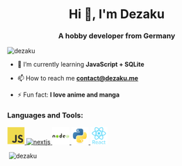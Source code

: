 <h1 align="center">Hi 👋, I'm Dezaku</h1>
<h3 align="center">A hobby developer from Germany</h3>

<p align="left"> <img src="https://komarev.com/ghpvc/?username=dezaku&label=Profile%20views&color=8000ff&style=flat" alt="dezaku" /> </p>

- 🌱 I’m currently learning **JavaScript + SQLite**

- 📫 How to reach me **contact@dezaku.me**

- ⚡ Fun fact: **I love anime and manga**


<h3 align="left">Languages and Tools:</h3>
<p align="left"> <a href="https://developer.mozilla.org/en-US/docs/Web/JavaScript" target="_blank" rel="noreferrer"> <img src="https://raw.githubusercontent.com/devicons/devicon/master/icons/javascript/javascript-original.svg" alt="javascript" width="40" height="40"/> </a> <a href="https://nextjs.org/" target="_blank" rel="noreferrer"> <img src="https://cdn.worldvectorlogo.com/logos/nextjs-2.svg" alt="nextjs" width="40" height="40"/> </a> <a href="https://nodejs.org" target="_blank" rel="noreferrer"> <img src="https://raw.githubusercontent.com/devicons/devicon/master/icons/nodejs/nodejs-original-wordmark.svg" alt="nodejs" width="40" height="40"/> </a> <a href="https://www.python.org" target="_blank" rel="noreferrer"> <img src="https://raw.githubusercontent.com/devicons/devicon/master/icons/python/python-original.svg" alt="python" width="40" height="40"/> </a> <a href="https://reactjs.org/" target="_blank" rel="noreferrer"> <img src="https://raw.githubusercontent.com/devicons/devicon/master/icons/react/react-original-wordmark.svg" alt="react" width="40" height="40"/> </a> </p>






<p>&nbsp;<img align="center" src="https://github-readme-stats.vercel.app/api?username=dezaku&show_icons=true&theme=dark&bg_color=8000ff&locale=de" alt="dezaku" /></p>
